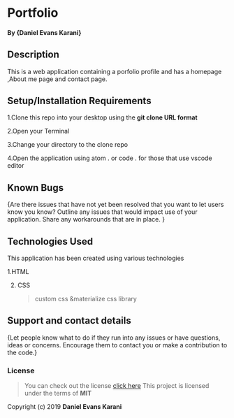 # Portfolio 
#### By **{Daniel Evans Karani}**
## Description
This is a web application containing a porfolio profile and has a homepage ,About me page and 
contact page.
## Setup/Installation Requirements
1.Clone this repo into your desktop using the **git clone URL format**

2.Open your Terminal 

3.Change your directory to the clone repo

4.Open the application using atom . or code . for those that use vscode editor

## Known Bugs
{Are there issues that have not yet been resolved that you want to let users know you know? Outline any issues that would impact use of your application. Share any workarounds that are in place. }
## Technologies Used
This application has been created using various technologies

1.HTML 

2. CSS
   >custom css &materialize css library
## Support and contact details
{Let people know what to do if they run into any issues or have questions, ideas or concerns.  Encourage them to contact you or make a contribution to the code.}
### License
>You can check out the license [click here](https://choosealicense.com/licenses/mit/)
This project is licensed under the terms of **MIT**

Copyright (c) 2019 **Daniel Evans Karani**
  